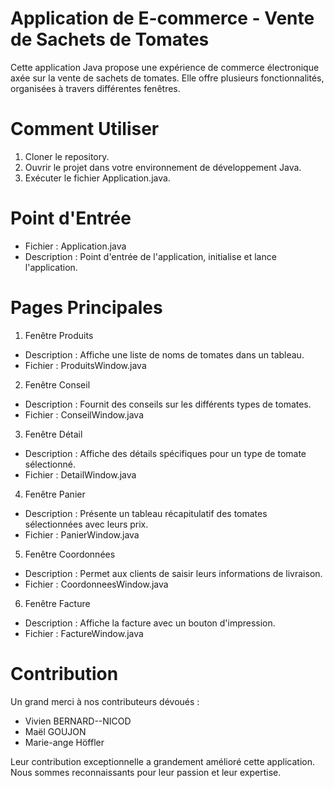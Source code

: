 # Application de E-commerce - Vente de Sachets de Tomates
Cette application Java propose une expérience de commerce électronique axée sur la vente de sachets de tomates. Elle offre plusieurs fonctionnalités, organisées à travers différentes fenêtres.

# Comment Utiliser
1. Cloner le repository.
2. Ouvrir le projet dans votre environnement de développement Java.
3. Exécuter le fichier Application.java.

# Point d'Entrée
- Fichier : Application.java
- Description : Point d'entrée de l'application, initialise et lance l'application.

# Pages Principales
1. Fenêtre Produits
- Description : Affiche une liste de noms de tomates dans un tableau.
- Fichier : ProduitsWindow.java
2. Fenêtre Conseil
- Description : Fournit des conseils sur les différents types de tomates.
- Fichier : ConseilWindow.java
3. Fenêtre Détail
- Description : Affiche des détails spécifiques pour un type de tomate sélectionné.
- Fichier : DetailWindow.java
4. Fenêtre Panier
- Description : Présente un tableau récapitulatif des tomates sélectionnées avec leurs prix.
- Fichier : PanierWindow.java
5. Fenêtre Coordonnées
- Description : Permet aux clients de saisir leurs informations de livraison.
- Fichier : CoordonneesWindow.java
6. Fenêtre Facture
- Description : Affiche la facture avec un bouton d'impression.
- Fichier : FactureWindow.java

# Contribution
Un grand merci à nos contributeurs dévoués :

- Vivien BERNARD--NICOD
- Maël GOUJON
- Marie-ange Höffler

Leur contribution exceptionnelle a grandement amélioré cette application. Nous sommes reconnaissants pour leur passion et leur expertise.

